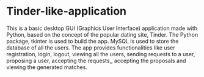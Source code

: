 # Tinder-like-application
This is a basic desktop GUI (Graphics User Interface) application made with Python, based on the concept of the popular dating site, Tinder. The Python package, tkinter is used to build the app. MySQL is used to store the database of all the users. The app provides functionalities like user registration, login, logout, viewing all the users, sending requests to a user, proposing a user, accepting the requests,, accepting the proposals and viewing the generated matches. 
